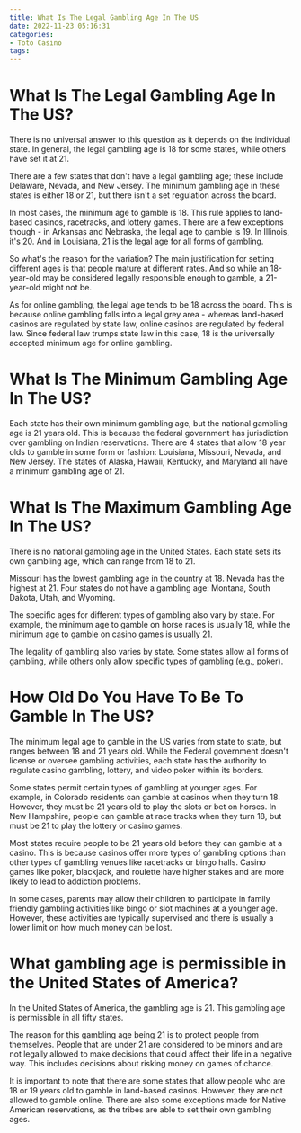 ```yaml
---
title: What Is The Legal Gambling Age In The US
date: 2022-11-23 05:16:31
categories:
- Toto Casino
tags:
---
```



#  What Is The Legal Gambling Age In The US?

There is no universal answer to this question as it depends on the individual state. In general, the legal gambling age is 18 for some states, while others have set it at 21.

There are a few states that don't have a legal gambling age; these include Delaware, Nevada, and New Jersey. The minimum gambling age in these states is either 18 or 21, but there isn't a set regulation across the board.

In most cases, the minimum age to gamble is 18. This rule applies to land-based casinos, racetracks, and lottery games. There are a few exceptions though - in Arkansas and Nebraska, the legal age to gamble is 19. In Illinois, it's 20. And in Louisiana, 21 is the legal age for all forms of gambling.

So what's the reason for the variation? The main justification for setting different ages is that people mature at different rates. And so while an 18-year-old may be considered legally responsible enough to gamble, a 21-year-old might not be.

As for online gambling, the legal age tends to be 18 across the board. This is because online gambling falls into a legal grey area - whereas land-based casinos are regulated by state law, online casinos are regulated by federal law. Since federal law trumps state law in this case, 18 is the universally accepted minimum age for online gambling.

#  What Is The Minimum Gambling Age In The US?

Each state has their own minimum gambling age, but the national gambling age is 21 years old. This is because the federal government has jurisdiction over gambling on Indian reservations. There are 4 states that allow 18 year olds to gamble in some form or fashion: Louisiana, Missouri, Nevada, and New Jersey. The states of Alaska, Hawaii, Kentucky, and Maryland all have a minimum gambling age of 21.

#  What Is The Maximum Gambling Age In The US?

There is no national gambling age in the United States. Each state sets its own gambling age, which can range from 18 to 21.

Missouri has the lowest gambling age in the country at 18. Nevada has the highest at 21. Four states do not have a gambling age: Montana, South Dakota, Utah, and Wyoming.

The specific ages for different types of gambling also vary by state. For example, the minimum age to gamble on horse races is usually 18, while the minimum age to gamble on casino games is usually 21.

The legality of gambling also varies by state. Some states allow all forms of gambling, while others only allow specific types of gambling (e.g., poker).

#  How Old Do You Have To Be To Gamble In The US?

The minimum legal age to gamble in the US varies from state to state, but ranges between 18 and 21 years old. While the Federal government doesn't license or oversee gambling activities, each state has the authority to regulate casino gambling, lottery, and video poker within its borders.

Some states permit certain types of gambling at younger ages. For example, in Colorado residents can gamble at casinos when they turn 18. However, they must be 21 years old to play the slots or bet on horses. In New Hampshire, people can gamble at race tracks when they turn 18, but must be 21 to play the lottery or casino games.

Most states require people to be 21 years old before they can gamble at a casino. This is because casinos offer more types of gambling options than other types of gambling venues like racetracks or bingo halls. Casino games like poker, blackjack, and roulette have higher stakes and are more likely to lead to addiction problems.

In some cases, parents may allow their children to participate in family friendly gambling activities like bingo or slot machines at a younger age. However, these activities are typically supervised and there is usually a lower limit on how much money can be lost.

#  What gambling age is permissible in the United States of America?

In the United States of America, the gambling age is 21. This gambling age is permissible in all fifty states.

The reason for this gambling age being 21 is to protect people from themselves. People that are under 21 are considered to be minors and are not legally allowed to make decisions that could affect their life in a negative way. This includes decisions about risking money on games of chance.

It is important to note that there are some states that allow people who are 18 or 19 years old to gamble in land-based casinos. However, they are not allowed to gamble online. There are also some exceptions made for Native American reservations, as the tribes are able to set their own gambling ages.